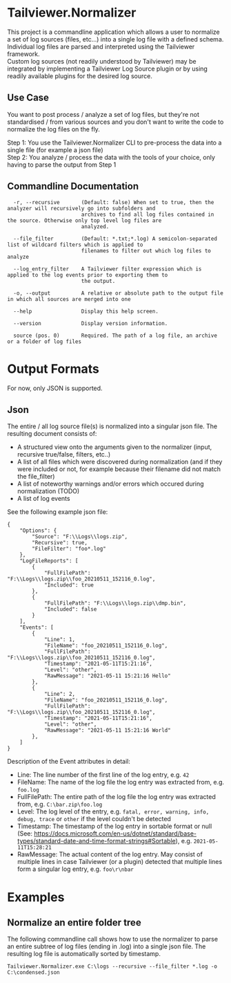# Tailviewer.Normalizer

This project is a commandline application which allows a user to normalize a set of log sources (files, etc...) into a single log file with a defined schema.  
Individual log files are parsed and interpreted using the Tailviewer framework.  
Custom log sources (not readily understood by Tailviewer) may be integrated by implementing a Tailviewer Log Source plugin or by using readily available
plugins for the desired log source.

## Use Case

You want to post process / analyze a set of log files, but they're not standardised / from various sources and you don't want to write the code to normalize the log files on the
fly.  
  
Step 1: You use the Tailviewer.Normalizer CLI to pre-process the data into a single file (for example a json file)  
Step 2: You analyze / process the data with the tools of your choice, only having to parse the output from Step 1  

## Commandline Documentation

```
  -r, --recursive       (Default: false) When set to true, then the analyzer will recursively go into subfolders and
                        archives to find all log files contained in the source. Otherwise only top level log files are
                        analyzed.

  --file_filter         (Default: *.txt;*.log) A semicolon-separated list of wildcard filters which is applied to
                        filenames to filter out which log files to analyze

  --log_entry_filter    A Tailviewer filter expression which is applied to the log events prior to exporting them to
                        the output.

  -o, --output          A relative or absolute path to the output file in which all sources are merged into one

  --help                Display this help screen.

  --version             Display version information.

  source (pos. 0)       Required. The path of a log file, an archive or a folder of log files
```

# Output Formats

For now, only JSON is supported.

## Json

The entire / all log source file(s) is normalized into a singular json file. The resulting document consists of:

- A structured view onto the arguments given to the normalizer (input, recursive true/false, filters, etc..)
- A list of all files which were discovered during normalization (and if they were included or not, for example because their filename did not match the file_filter)
- A list of noteworthy warnings and/or errors which occured during normalization (TODO)
- A list of log events

See the following example json file:

```
{
    "Options": {
        "Source": "F:\\Logs\\logs.zip",
        "Recursive": true,
        "FileFilter": "foo*.log"
    },
    "LogFileReports": [
        {
            "FullFilePath": "F:\\Logs\\logs.zip\\foo_20210511_152116_0.log",
            "Included": true
        },
        {
            "FullFilePath": "F:\\Logs\\logs.zip\\dmp.bin",
            "Included": false
        }
    ],
    "Events": [
        {
            "Line": 1,
            "FileName": "foo_20210511_152116_0.log",
            "FullFilePath": "F:\\Logs\\logs.zip\\foo_20210511_152116_0.log",
            "Timestamp": "2021-05-11T15:21:16",
            "Level": "other",
            "RawMessage": "2021-05-11 15:21:16 Hello"
        },
        {
            "Line": 2,
            "FileName": "foo_20210511_152116_0.log",
            "FullFilePath": "F:\\Logs\\logs.zip\\foo_20210511_152116_0.log",
            "Timestamp": "2021-05-11T15:21:16",
            "Level": "other",
            "RawMessage": "2021-05-11 15:21:16 World"
        },
    ]
}
```

Description of the Event attributes in detail:

- Line: The line number of the first line of the log entry, e.g. `42`
- FileName: The name of the log file the log entry was extracted from, e.g. `foo.log`
- FullFilePath: The entire path of the log file the log entry was extracted from, e.g. `C:\bar.zip\foo.log`
- Level: The log level of the entry, e.g. `fatal, error, warning, info, debug, trace` or `other` if the level couldn't be detected
- Timestamp: The timestamp of the log entry in sortable format or null (See: https://docs.microsoft.com/en-us/dotnet/standard/base-types/standard-date-and-time-format-strings#Sortable), e.g. `2021-05-11T15:28:21`
- RawMessage: The actual content of the log entry. May consist of multiple lines in case Tailviewer (or a plugin) detected that multiple lines form a singular log entry, e.g. `foo\r\nbar`

# Examples

## Normalize an entire folder tree

The following commandline call shows how to use the normalizer to parse an entire subtree of log files (ending in .log) into a single json file.
The resulting log file is automatically sorted by timestamp.

```
Tailviewer.Normalizer.exe C:\logs --recursive --file_filter *.log -o C:\condensed.json
```


